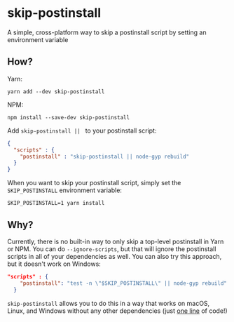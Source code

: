 # skip-postinstall

A simple, cross-platform way to skip a postinstall script by setting an environment variable

## How?

Yarn:
```shell
yarn add --dev skip-postinstall
```
NPM:
```shell
npm install --save-dev skip-postinstall
```

Add `skip-postinstall || ` to your postinstall script:
```json
{ 
  "scripts" : { 
    "postinstall" : "skip-postinstall || node-gyp rebuild"
  }
}
```

When you want to skip your postinstall script, simply set the `SKIP_POSTINSTALL` environment variable:

```shell
SKIP_POSTINSTALL=1 yarn install
```

## Why?

Currently, there is no built-in way to only skip a top-level postinstall in Yarn or NPM. You can do `--ignore-scripts`, but that will ignore the postinstall scripts in all of your dependencies as well. You can also try this approach, but it doesn't work on Windows:

```json
"scripts" : { 
    "postinstall": "test -n \"$SKIP_POSTINSTALL\" || node-gyp rebuild"
  }
```

`skip-postinstall` allows you to do this in a way that works on macOS, Linux, and Windows without any other dependencies (just [one line](https://github.com/rajivshah3/skip-postinstall/blob/main/index.js#L3) of code!)
